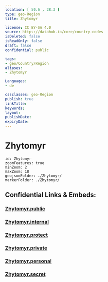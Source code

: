 ```yaml
---
location: [ 50.6 , 28.3 ] 
type: geo-Region
title: Zhytomyr

license: CC BY-SA 4.0
source: https://datahub.io/core/country-codes
isDeleted: false
isReadOnly: false
draft: false
confidential: public

tags:
- geo/Country/Region
aliases:
- Zhytomyr

Languages:
- de

cssclasses: geo-Region
publish: true
linkTitle: 
keywords: 
layout: 
publishDate: 
expiryDate: 
---
```


# Zhytomyr

```leaflet
id: Zhytomyr
zoomFeatures: true 
minZoom: 2 
maxZoom: 18
geojsonFolder: ./Zhytomyr/
markerFolder: ./Zhytomyr/
```


## Confidential Links & Embeds: 

### [Zhytomyr.public](/_public/\Earth\Continent\Europe\Europe~East\Ukraine\Regions~UkraineZhytomyr.public.md) 

### [Zhytomyr.internal](/_internal/\Earth\Continent\Europe\Europe~East\Ukraine\Regions~UkraineZhytomyr.internal.md) 

### [Zhytomyr.protect](/_protect/\Earth\Continent\Europe\Europe~East\Ukraine\Regions~UkraineZhytomyr.protect.md) 

### [Zhytomyr.private](/_private/\Earth\Continent\Europe\Europe~East\Ukraine\Regions~UkraineZhytomyr.private.md) 

### [Zhytomyr.personal](/_personal/\Earth\Continent\Europe\Europe~East\Ukraine\Regions~UkraineZhytomyr.personal.md) 

### [Zhytomyr.secret](/_secret/\Earth\Continent\Europe\Europe~East\Ukraine\Regions~UkraineZhytomyr.secret.md)

